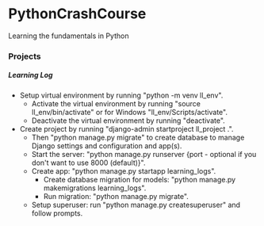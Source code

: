 # PythonCrashCourse
Learning the fundamentals in Python

### Projects

##### Learning Log

* Setup virtual environment by running "python -m venv ll_env".
    * Activate the virtual environment by running "source ll_env/bin/activate" or for Windows "ll_env/Scripts/activate".
    * Deactivate the virtual environment by running "deactivate".
* Create project by running "django-admin startproject ll_project .".
    * Then "python manage.py migrate" to create database to manage Django settings and configuration and app(s).
    * Start the server: "python manage.py runserver {port - optional if you don't want to use 8000 (default)}".
    * Create app: "python manage.py startapp learning_logs".
        * Create database migration for models: "python manage.py makemigrations learning_logs".
        * Run migration: "python manage.py migrate".
    * Setup superuser: run "python manage.py createsuperuser" and follow prompts.